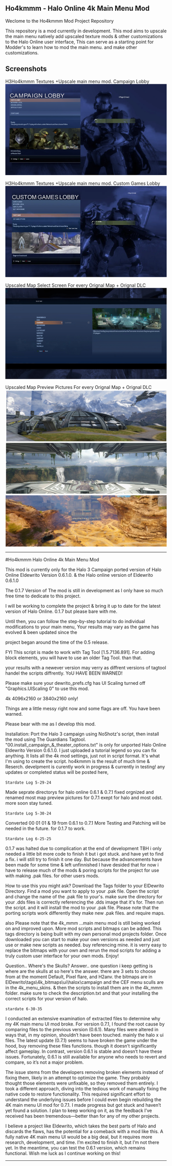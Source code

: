 ## Ho4kmmm -  Halo Online 4k Main Menu Mod

Weclome to the Ho4kmmm Mod Project Repository

This repository is a mod currently in development.
This mod aims to upscale the main menu natively add upscaled texture mods & other customizations to the Halo Online user interface,
This can serve as a starting point for Modder's  to learn how to mod the main menu. and make other customizations.


## Screenshots
H3Ho4kmmm Textures +Upscale main menu mod. Campaign Lobby
![Screenshot](https://github.com/jackrabbit72380/Ho4kmmm/blob/master/previews/Preview.png)

H3Ho4kmmm Textures +Upscale main menu mod. Custom Games Lobby
![Screenshot](https://github.com/jackrabbit72380/Ho4kmmm/blob/master/previews/Preview0.png)

Upscaled Map Select Screen For every Orignal Map + Orignal DLC 
![Screenshot](https://github.com/jackrabbit72380/Ho4kmmm/blob/master/previews/Preview2.jpg)

Upscaled Map Preview Pictures For every Orignal Map + Orignal DLC 
![Screenshot](https://github.com/jackrabbit72380/Ho4kmmm/blob/master/previews/Preview1.jpg)



_________________________________________________________________________________________________________________________

#Ho4kmmm Halo Online 4k Main Menu Mod

This mod is currently only for the Halo 3 Campaign ported version of Halo Online Eldewrito Version 0.6.1.0. & the Halo online version of Eldewrito 0.6.1.0

The 0.1.7 Version of The mod is still in development as I only have so much free time to dedicate to this project.

I will be working to complete the project & bring it up to date for the latest version of Halo Online. 0.1.7 but please bare with me.

Until then, you can follow the step-by-step tutorial to do individual modifications to your main menu, Your results may vary as the game has evolved & been updated since the

project began around the time of the 0.5 release.

FYI This script is made to work with Tag Tool [1.5.7136.891]. For adding block elements, you will have to use an older Tag Tool. than that.

your results with a newever version may verry as diffrent versions of tagtool handel the scripts diffrently. YoU HAVE BEEN WARNED!

Please make sure your dewrito_prefs.cfg has UI Scaling turned off "Graphics.UIScaling 0" to use this mod.

4k 4096x2160 or 3840x2160 only!

Things are a little messy right now and some flags are off. You have been warned.

Please bear with me as I develop this mod.

Installation: Port the Halo 3 campaign using NoShotz's script, then install the mod using The Guardians Tagtool.
"00.install_campaign_&_theater_options.txt" is only for unported Halo Online Eldewrito Version 0.6.1.0.
I just uploaded a tutorial legend so you can fix anything. It lists all the 4k mod settings, just not in script format. It's what I'm using to create the script. ho4kmmm is the result of much time & Reserch. develpment is curently work in progress & currently in testing! any updates or completed status will be posted here,

```Stardate Log 5-29-24```

Made seprate directorys for halo online 0.6.1 & 0.7.1 fixed orgnized and renamed most map preview pictures for 0.7.1 exept for halo and most odst.
more soon stay tuned.

```Stardate Log 5-30-24```

Converted 00 01 01 & 19 from 0.6.1 to 0.7.1 More Testing and Patching will be needed in the future. for 0.1.7 to work.

```Stardate Log 6-25-25```

0.1.7 was halted due to complication at the end of development TBH i only needed a little bit more code to finish it but i got stuck. and have yet to find a fix. i will still try to finish it one day. But because the advancements have been made for some time & left unfinnished I have desided that for now i have to release much of the mods & poring scripts for the project for use with making .pak files. for other users mods.

How to use this you might ask? Download the Tags folder to your ElDewrito Directory. Find a mod you want to apply to your .pak file. Open the script and change the name of the .pak file to your's. make sure the directory for your .dds files is correctly referencing the .dds image that it's for. Then run the script. and it will install the mod to your .pak file. Please note that the porting scripts work differently they make new .pak files. and require maps.

also Please note that the 4k_mmm ...main menu mod is still being worked on and improved upon. More mod scripts and bitmaps can be added. This tags directory is being built with my own personal mod projects folder. Once downloaded you can start to make your own versions as needed and just use or make new scripts as needed. buy referencing mine.
it is verry easy to replace the bitmaps with your own and rerun the mod scripts for adding a truly custom user interface for your own mods. Enjoy!

Question.. Where's the Skulls?
Answer..
 one question i keep getting is where are the skulls at so here's the answer. there are 3 sets to choose from at the moment Default, Pixel flare, and H2anv. the bitmaps are in ElDewrito\tags\4k_bitmaps\ui\halox\campaign and the CEF menu sculls are in the 4k_menu_skins. & then the scripts to install them are in the 4k_mmm folder.  make sure to check the description.txt and that your installing the correct scripts for your version of halo.

 ```stardate 6-30-35```
 
I conducted an extensive examination of extracted files to determine why my 4K main menu UI mod broke. For version 0.7.1, I found the root cause by comparing files to the previous version (0.6.1). Many files were altered in ways that, in my opinion, shouldn’t have been touched. mainly the halo x ui files. The latest update (0.7.1) seems to have broken the game under the hood, buy removing these files functions. though it doesn’t significantly affect gameplay. In contrast, version 0.6.1 is stable and doesn’t have these issues. Fortunately, 0.6.1 is still available for anyone who needs to revert and compare, so it’s not a major problem.

The issue stems from the developers removing broken elements instead of fixing them, likely in an attempt to optimize the game. They probably thought those elements were unfixable, so they removed them entirely. I took a different approach, diving into the tedious work of manually fixing the native code to restore functionality. This required significant effort to understand the underlying issues before I could even begin rebuilding the 4K main menu UI mod for 0.7.1. I made progress but got stuck and haven’t yet found a solution. I plan to keep working on it, as the feedback I’ve received has been tremendous—better than for any of my other projects.

I believe a project like Eldewrito, which takes the best parts of Halo and discards the flaws, has the potential for a comeback with a mod like this. A fully native 4K main menu UI would be a big deal, but it requires more research, development, and time. I’m excited to finish it, but I’m not there yet. In the meantime, you can test the 0.6.1 version, which remains functional. Wish me luck as I continue working on this!
__________________________________________________________________________________________________________________________
